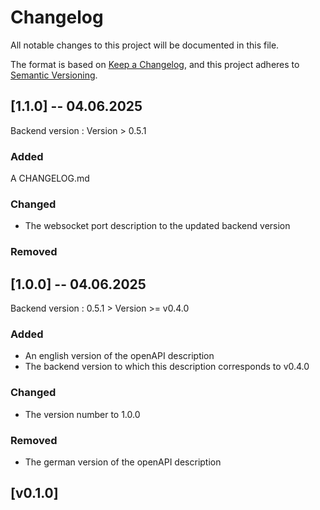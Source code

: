 # Changelog

All notable changes to this project will be documented in this file.

The format is based on [Keep a Changelog](https://keepachangelog.com/en/1.1.0/),
and this project adheres to [Semantic Versioning](https://semver.org/spec/v2.0.0.html).


## [1.1.0] -- 04.06.2025
Backend version : Version > 0.5.1 
### Added 
A CHANGELOG.md 
### Changed 
- The websocket port description to the updated backend version
### Removed 

## [1.0.0] -- 04.06.2025

Backend version : 0.5.1 > Version >= v0.4.0 
### Added 
- An english version of the openAPI description 
- The backend version to which this description corresponds to v0.4.0 
### Changed 
- The version number to 1.0.0
### Removed 
- The german version of the openAPI description 

## [v0.1.0]
